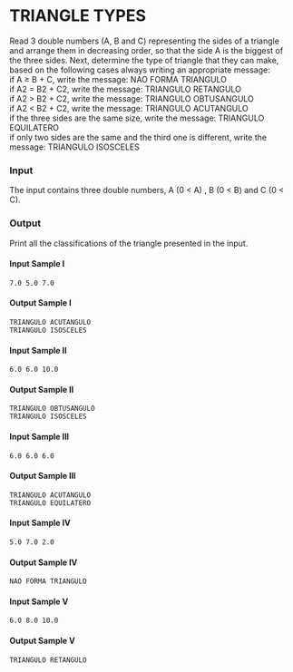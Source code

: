 # TRIANGLE TYPES
Read 3 double numbers (A, B and C) representing the sides of a triangle and arrange them in decreasing order, so that the side A is the biggest of the three sides. Next, determine the type of triangle that they can make, based on the following cases always writing an appropriate message:  
if A ≥ B + C, write the message: NAO FORMA TRIANGULO  
if A2 = B2 + C2, write the message: TRIANGULO RETANGULO  
if A2 > B2 + C2, write the message: TRIANGULO OBTUSANGULO  
if A2 < B2 + C2, write the message: TRIANGULO ACUTANGULO  
if the three sides are the same size, write the message: TRIANGULO EQUILATERO  
if only two sides are the same and the third one is different, write the message: TRIANGULO ISOSCELES  
### Input
The input contains three double numbers, A (0 < A) , B (0 < B) and C (0 < C).
### Output
Print all the classifications of the triangle presented in the input.
#### Input Sample I
    7.0 5.0 7.0
#### Output Sample I
    TRIANGULO ACUTANGULO  
    TRIANGULO ISOSCELES
#### Input Sample II
    6.0 6.0 10.0
#### Output Sample II
    TRIANGULO OBTUSANGULO  
    TRIANGULO ISOSCELES
#### Input Sample III
    6.0 6.0 6.0
#### Output Sample III
    TRIANGULO ACUTANGULO  
    TRIANGULO EQUILATERO
#### Input Sample IV
    5.0 7.0 2.0
#### Output Sample IV
    NAO FORMA TRIANGULO
#### Input Sample V
    6.0 8.0 10.0
#### Output Sample V
    TRIANGULO RETANGULO